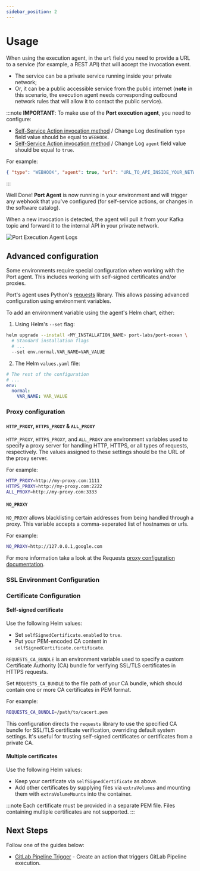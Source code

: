 ```yaml
---
sidebar_position: 2
---
```


# Usage

When using the execution agent, in the `url` field you need to provide a URL to a service (for example, a REST API) that will accept the invocation event.

- The service can be a private service running inside your private network;
- Or, it can be a public accessible service from the public internet (**note** in this scenario, the execution agent needs corresponding outbound network rules that will allow it to contact the public service).

:::note
**IMPORTANT**: To make use of the **Port execution agent**, you need to configure:

<!-- TODO: add back the URLs here for changelog destination -->

- [Self-Service Action invocation method](/actions-and-automations/setup-backend/#invocation-method-structure-fields) / Change Log destination `type` field value should be equal to `WEBHOOK`.
- [Self-Service Action invocation method](/actions-and-automations/setup-backend/#invocation-method-structure-fields) / Change Log `agent` field value should be equal to `true`.

For example:

```json showLineNumbers
{ "type": "WEBHOOK", "agent": true, "url": "URL_TO_API_INSIDE_YOUR_NETWORK" }
```
:::

Well Done! **Port Agent** is now running in your environment and will trigger any webhook that you've configured (for self-service actions, or changes in the software catalog).

When a new invocation is detected, the agent will pull it from your Kafka topic and forward it to the internal API in your private network.

![Port Execution Agent Logs](/img/self-service-actions/port-execution-agent/portAgentLogs.png)


## Advanced configuration
Some environments require special configuration when working with the Port agent. This includes working with self-signed certificates and/or proxies.

Port's agent uses Python's [requests](https://requests.readthedocs.io/en/latest/) library. This allows passing advanced configuration using environment variables.

To add an environment variable using the agent's Helm chart, either:

1. Using Helm's `--set` flag:
```sh showLineNumbers
helm upgrade --install <MY_INSTALLATION_NAME> port-labs/port-ocean \
  # Standard installation flags
  # ...
  --set env.normal.VAR_NAME=VAR_VALUE 
```

2. The Helm `values.yaml` file:
```yaml showLineNumbers
# The rest of the configuration
# ...
env:
  normal:
    VAR_NAME: VAR_VALUE
```

### Proxy configuration

#### `HTTP_PROXY`, `HTTPS_PROXY` & `ALL_PROXY`
`HTTP_PROXY`, `HTTPS_PROXY`, and `ALL_PROXY` are environment variables used to specify a proxy server for handling HTTP, HTTPS, or all types of requests, respectively. The values assigned to these settings should be the URL of the proxy server.

For example:
```sh showLineNumbers
HTTP_PROXY=http://my-proxy.com:1111
HTTPS_PROXY=http://my-proxy.com:2222
ALL_PROXY=http://my-proxy.com:3333
```

#### `NO_PROXY`

`NO_PROXY` allows blacklisting certain addresses from being handled through a proxy. This variable accepts a comma-seperated list of hostnames or urls.

For example:
```sh showLineNumbers
NO_PROXY=http://127.0.0.1,google.com
```

For more information take a look at the Requests [proxy configuration documentation](https://requests.readthedocs.io/en/latest/user/advanced/#proxies).

### SSL Environment Configuration

### Certificate Configuration

#### Self-signed certificate

Use the following Helm values:
- Set `selfSignedCertificate.enabled` to `true`.
- Put your PEM-encoded CA content in `selfSignedCertificate.certificate`.

`REQUESTS_CA_BUNDLE` is an environment variable used to specify a custom Certificate Authority (CA) bundle for verifying SSL/TLS certificates in HTTPS requests.

Set `REQUESTS_CA_BUNDLE` to the file path of your CA bundle, which should contain one or more CA certificates in PEM format.

For example:
```sh
REQUESTS_CA_BUNDLE=/path/to/cacert.pem
```

This configuration directs the `requests` library to use the specified CA bundle for SSL/TLS certificate verification, overriding default system settings. It's useful for trusting self-signed certificates or certificates from a private CA.

#### Multiple certificates

Use the following Helm values:
- Keep your certificate via `selfSignedCertificate` as above.
- Add other certificates by supplying files via `extraVolumes` and mounting them with `extraVolumeMounts` into the container.

:::note
Each certificate must be provided in a separate PEM file. Files containing multiple certificates are not supported.
:::

## Next Steps

Follow one of the guides below:

- [GitLab Pipeline Trigger](/actions-and-automations/setup-backend/gitlab-pipeline/gitlab-pipeline.md) - Create an action that triggers GitLab Pipeline execution.